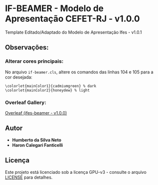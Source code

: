 # IF-BEAMER - Modelo de Apresentação CEFET-RJ - v1.0.0
Template Editado/Adaptado do Modelo de Apresentação Ifes - v1.0.1

## Observações:

### Alterar cores principais:

No arquivo `if-beamer.cls`, altere os comandos das linhas 104 e 105 para a cor desejada:
```
\colorlet{mainColor1}{cadmiumgreen} % dark
\colorlet{mainColor2}{honeydew} % light
```

### Overleaf Gallery:

[Overleaf (ifes-beamer - v1.0.0)](https://www.overleaf.com/latex/templates/presentation-template/fzswgwtncpcg)

## Autor

* **Humberto da Silva Neto**
* **Haron Calegari Fanticelli**

## Licença

Este projeto está licenciado sob a licença GPU-v3 - consulte o arquivo [LICENSE](https://github.com/hsneto/if-beamer/blob/master/LICENSE) para detalhes.